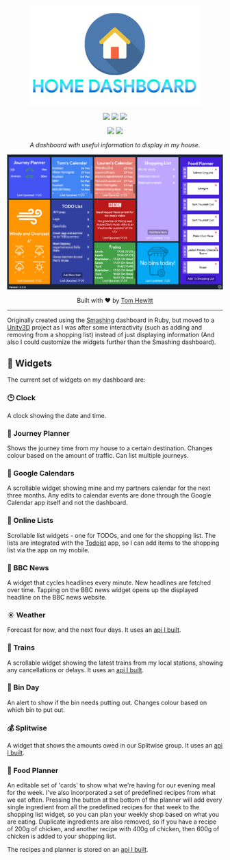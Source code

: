 <p align="center"><img src="Github/logo.png" width="400"></p>

<p align="center">
  <img src="https://img.shields.io/badge/Made%20with-Unity-57b9d3.svg?style=flat-square&logo=data%3Aimage%2Fpng%3Bbase64%2CiVBORw0KGgoAAAANSUhEUgAAAA4AAAAOCAMAAAAolt3jAAABklBMVEUIJCYRLjARLzEWICcbIyYcLDQdJS4dKjMdLTQeKTMeKTUeKjMeKzMeKzQeNDceNTkeNzkeODkfIy8fJi8fJjAfMDQgJzEgKDIgKTIgMTUgMjkhJjAhKDMhKTIhKTQhKzYhLDYhLDchLjUhLjYiKTAiLDciLTgjKjIjLTcjLjkkLTgnKDYnKTYnLjb%2F%2F%2F%2F%2F%2F%2F%2F%2F%2F%2F%2F%2F%2F%2F%2F%2F%2F%2F%2F%2F%2F%2F%2F%2F%2F%2F%2F%2F%2F%2F%2F%2F%2F%2F%2F%2F%2F%2F%2F%2F%2F%2F%2F%2F%2F%2F%2F%2F%2F%2F%2F%2F%2F%2F%2F%2F%2F%2F%2F%2F%2F%2F%2F%2F%2F%2F%2F%2F%2F%2F%2F%2F%2F%2F%2F%2F%2F%2F%2F%2F%2F%2F%2F%2F%2F%2F%2F%2F%2F%2F%2F%2F%2F%2F%2F%2F%2F%2F%2F%2F%2F%2F%2F%2F%2F%2F%2F%2F%2F%2F%2F%2F%2F%2F%2F%2F%2F%2F%2F%2F%2F%2F%2F%2F%2F%2F%2F%2F%2F%2F%2F%2F%2F%2F%2F%2F%2F%2F%2F%2F%2F%2F%2F%2F%2F%2F%2F%2F%2F%2F%2F%2F%2F%2F%2F%2F%2F%2F%2F%2F%2F%2F%2F%2F%2F%2F%2F%2F%2F%2F%2F%2F%2F%2F%2F%2F%2F%2F%2F%2F%2F%2F%2F%2F%2F%2F%2F%2F%2F%2F%2F%2F%2F%2F%2F%2F%2F%2F%2F%2F%2F%2F%2F%2F%2F%2F%2F%2F%2F%2F%2F%2F%2F%2F%2F%2F%2F%2F%2F%2F%2F%2F%2F%2F%2F%2F%2F%2F%2F%2F%2F%2F%2F%2F%2F%2F%2F%2F%2F%2F%2F%2F%2F%2F%2F%2F%2F%2F%2F%2F%2F%2F%2F%2F%2F%2F%2F%2F%2F%2F%2F%2F%2F%2F%2F%2F%2F%2F%2F%2F%2F%2F%2F%2F%2F%2F%2F%2F%2F%2F%2F%2F%2F%2F%2F%2F%2F%2F%2F%2F%2F%2F%2F%2F%2F%2F%2F%2F%2F%2F%2F%2F%2F%2F%2F%2F%2F%2F%2F%2F%2F%2F%2F%2F%2F%2F%2F%2F%2F%2F%2F%2F%2F%2F%2F%2F%2F%2F%2F%2F%2F%2F%2F%2F%2F%2F%2F%2F%2F%2F%2F%2F%2F%2F%2F%2F%2F%2F%2F%2F9oVHO%2FAAAAhXRSTlMAAAAAAAAAAAAAAAAAAAAAAAAAAAAAAAAAAAAAAAAAAAAAAAAAAAAAAAAAAAAAAQUGCAkMDhATFBcZGh0hIyYtNT1IS05RVFZXW1xeYWNnbG9wcXN2eHt9goaKkpWXo6usrbCztLW2ubq7vL2%2Bv8HDxsjKzNfY5OXn6%2Bzt8fP09vj5%2FP3%2BxDGH3QAAAMlJREFUeAFjUFTiZ5AWEFQ1dgwvDuIEc8WkHDJrW1tb07nBXHOb%2FPIYz7LWSgsgl8%2B9NclWjz24LrTVmUFR2b0110SE1aYhyqg%2BmkHRozXNkE2LI67KXDy7iMG7uTUnITU5s9WXhSfQi8GvtbUgMz%2BvsNVLSMbfjUHUpzVRX0VXPb7ClCujiEGSyac1xUhY1q4pwqAulkGSkdmnNd5KTiKsJqDVBcTVtLbPL410LW%2BptgRz5dUcixpbW1qzuMFcBW0dDTOnqJIQXgB6SzT11MCPiQAAAABJRU5ErkJggg%3D%3D">  
  <img src="https://img.shields.io/github/v/tag/iamtomhewitt/home-dashboard?color=success&style=flat-square&label=latest%20version">
  <img src="https://img.shields.io/github/last-commit/iamtomhewitt/home-dashboard/master?label=last%20commit%20&style=flat-square">
</p>
<p align="center">
	<img src="https://img.shields.io/github/forks/iamtomhewitt/home-dashboard?style=social"/>
	<img src="https://img.shields.io/github/stars/iamtomhewitt/home-dashboard?style=social"/>
</p>
<p align="center"><i>A dashboard with useful information to display in my house.</i></p>
<p align="center"><img src="Github/demo.png" width="600"></p>
<p align="center">Built with ❤︎ by <a href="https://github.com/iamtomhewitt">Tom Hewitt</a></p>

------------

Originally created using the [Smashing](https://github.com/Smashing/smashing) dashboard in Ruby, but moved to a [Unity3D](https://unity.com/) project as I was after some interactivity (such as adding and removing from a shopping list) instead of just displaying information (And also I could customize the widgets further than the Smashing dashboard).

## 🎯 Widgets
The current set of widgets on my dashboard are:

### 🕒 Clock
A clock showing the date and time.

### 🚗 Journey Planner
Shows the journey time from my house to a certain destination. Changes colour based on the amount of traffic. Can list multiple journeys.

### 📆 Google Calendars
A scrollable widget showing mine and my partners calendar for the next three months. Any edits to calendar events are done through the Google Calendar app itself and not the dashboard.

### 📝 Online Lists
Scrollable list widgets - one for TODOs, and one for the shopping list. The lists are integrated with the [Todoist](https://todoist.com) app, so I can add items to the shopping list via the app on my mobile.

### 📰 BBC News
A widget that cycles headlines every minute. New headlines are fetched over time. Tapping on the BBC news widget opens up the displayed headline on the BBC news website.

### ☀ Weather
Forecast for now, and the next four days. It uses an [api I built](https://github.com/iamtomhewitt/home-dashboard-weather-manager).

### 🚂 Trains
A scrollable widget showing the latest trains from my local stations, showing any cancellations or delays. It uses an [api I built](https://github.com/iamtomhewitt/home-dashboard-train-manager).

### 🚮 Bin Day
An alert to show if the bin needs putting out. Changes colour based on which bin to put out.

### 💰 Splitwise
A widget that shows the amounts owed in our Splitwise group. It uses an [api I built](https://github.com/iamtomhewitt/home-dashboard-splitwise-manager).

### 🥘 Food Planner
An editable set of 'cards' to show what we're having for our evening meal for the week.
I've also incorporated a set of predefined recipes from what we eat often. Pressing the button at the bottom of the planner will add every single ingredient from all the predefined recipes for that week to the shopping list widget, so you can plan your weekly shop based on what you are eating. Duplicate ingredients are also removed, so if you have a recipe of 200g of chicken, and another recipe with 400g of chicken, then 600g of chicken is added to your shopping list.

The recipes and planner is stored on an [api I built](https://github.com/iamtomhewitt/home-dashboard-recipe-manager).